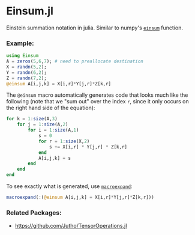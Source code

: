 # Einsum.jl
Einstein summation notation in julia. Similar to numpy's [`einsum`](http://docs.scipy.org/doc/numpy-1.10.0/reference/generated/numpy.einsum.html) function.

### Example:

```julia
using Einsum
A = zeros(5,6,7); # need to preallocate destination
X = randn(5,2);
Y = randn(6,2);
Z = randn(7,2);
@einsum A[i,j,k] = X[i,r]*Y[j,r]*Z[k,r]
```

The `@einsum` macro automatically generates code that looks much like the following (note that we "sum out" over the index `r`, since it only occurs on the right hand side of the equation):

```julia
for k = 1:size(A,3)
    for j = 1:size(A,2)
        for i = 1:size(A,1)
            s = 0
            for r = 1:size(X,2)
                s += X[i,r] * Y[j,r] * Z[k,r]
            end
            A[i,j,k] = s
        end
    end
end
```

To see exactly what is generated, use [`macroexpand`](http://docs.julialang.org/en/release-0.4/manual/metaprogramming/#macros):

```julia
macroexpand(:(@einsum A[i,j,k] = X[i,r]*Y[j,r]*Z[k,r]))
```

### Related Packages:

* https://github.com/Jutho/TensorOperations.jl
